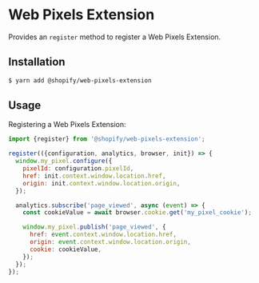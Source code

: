 # Web Pixels Extension

Provides an `register` method to register a Web Pixels Extension.

## Installation

```bash
$ yarn add @shopify/web-pixels-extension
```

## Usage

Registering a Web Pixels Extension:

```js
import {register} from '@shopify/web-pixels-extension';

register(({configuration, analytics, browser, init}) => {
  window.my_pixel.configure({
    pixelId: configuration.pixelId,
    href: init.context.window.location.href,
    origin: init.context.window.location.origin,
  });

  analytics.subscribe('page_viewed', async (event) => {
    const cookieValue = await browser.cookie.get('my_pixel_cookie');

    window.my_pixel.publish('page_viewed', {
      href: event.context.window.location.href,
      origin: event.context.window.location.origin,
      cookie: cookieValue,
    });
  });
});
```
